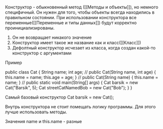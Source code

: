 Конструктор - обыкновенный метод ([[Методы и объекты]]), но немного специфичный. 
Он нужен для того, чтобы объекты всегда находились в правильном состоянии. 
При использовании конструктора все переменные([[Переменные и типы данных]]) будут корректно проинициализированы.

1. Он не возвращает никакого значение
2. Конструктор имеет такое же название как и класс([[Класс]])
3. Дефолтный конструктор исчезает из класса, когда создан какой-то конструктор с аргументами


Пример

public class Cat {
	String name;
	int age;
	//
	public Cat(String name, int age) {
	this.name = name;
	this.age = age;
	}
	//
	public Cat(String name) {
	this.name = name;
	}
	//
	public static void main(String[] args) {
		Cat barsik = new Cat("Barsik", 5);
		Cat streetCatNamedBob = new Cat("Bob");
	}
}


Самый базовый конструктор
Cat barsik = new Cat();


Внутрь конструктора не стоит помещать логику программы. Для этого лучше использовать методы.

Значения name и this.name - разные